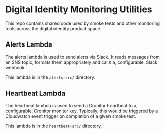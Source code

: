 # Digital Identity Monitoring Utilities

This repo contains shared code used by smoke tests and other monitoring tools across the digital identity product space.

## Alerts Lambda

The alerts lambda is used to send alerts via Slack. It reads messages from an SNS topic, formats them appropriately and calls a, configurable, Slack webhook.

This lambda is in the `alerts-src/` directory.

## Heartbeat Lambda

The heartbeat lambda is used to send a Cronitor heartbeat to a, configurable, Cronitor monitor key. Typically, this would be triggered by a Cloudwatch event trigger on completion of a given smoke test. 

This lambda is in the `heartbeat-src/` directory.
